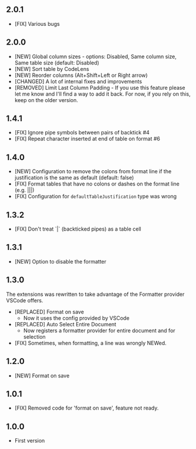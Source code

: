 ## 2.0.1

* [FIX] Various bugs


## 2.0.0

* [NEW] Global column sizes - options: Disabled, Same column size, Same table size (default: Disabled)
* [NEW] Sort table by CodeLens
* [NEW] Reorder columns (Alt+Shift+Left or Right arrow)
* [CHANGED] A lot of internal fixes and improvements 
* [REMOVED] Limit Last Column Padding - If you use this feature please let me know and I'll find a way to add it back. For now, if you rely on this, keep on the older version.


## 1.4.1

* [FIX] Ignore pipe symbols between pairs of backtick #4
* [FIX] Repeat character inserted at end of table on format #6


## 1.4.0

* [NEW] Configuration to remove the colons from format line if the justification is the same as default (default: false)
* [FIX] Format tables that have no colons or dashes on the format line (e.g. |||)
* [FIX] Configuration for `defaultTableJustification` type was wrong


## 1.3.2

* [FIX] Don't treat \`\|\` (backticked pipes) as a table cell


## 1.3.1

* [NEW] Option to disable the formatter


## 1.3.0

The extensions was rewritten to take advantage of the Formatter provider VSCode offers.

* [REPLACED] Format on save
    - Now it uses the config provided by VSCode
* [REPLACED] Auto Select Entire Document
    - Now registers a formatter provider for entire document and for selection
* [FIX] Sometimes, when formatting, a line was wrongly NEWed.


## 1.2.0

* [NEW] Format on save


## 1.0.1

* [FIX] Removed code for 'format on save', feature not ready.


## 1.0.0

* First version